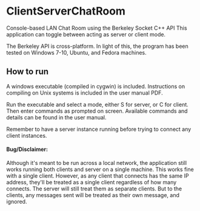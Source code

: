 # ClientServerChatRoom
Console-based LAN Chat Room using the Berkeley Socket C++ API 
This application can toggle between acting as server or client mode. 

The Berkeley API is cross-platform. In light of this, the program has been tested on Windows 7-10, Ubuntu, and Fedora machines.

How to run
----------
A windows executable (compiled in cygwin) is included. Instructions on compiling on Unix systems is included in the user manual PDF. 

Run the executable and select a mode, either S for server, or C for client.
Then enter commands as prompted on screen. Available commands and details can be found in the user manual. 

Remember to have a server instance running before trying to connect any client instances.

#### Bug/Disclaimer:
Although it's meant to be run across a local network, the application still works running both clients and server on a single machine. This works fine with a single client. However, as any client that connects has the same IP address, they'll be treated as a single client regardless of how many connects. The server will still treat them as separate clients. But to the clients, any messages sent will be treated as their own message, and ignored.     
